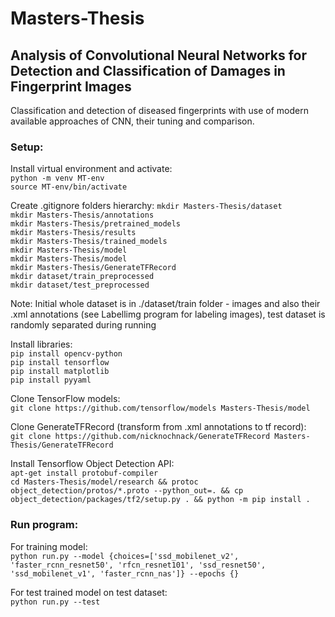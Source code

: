 # Masters-Thesis

## Analysis of Convolutional Neural Networks for Detection and Classification of Damages in Fingerprint Images

Classification and detection of diseased fingerprints with use of modern available approaches of CNN, their tuning and comparison.

### Setup:

Install virtual environment and activate:  <br />
`python -m venv MT-env` <br />
`source MT-env/bin/activate` <br />

Create .gitignore folders hierarchy:
`mkdir Masters-Thesis/dataset`  <br />
`mkdir Masters-Thesis/annotations`  <br />
`mkdir Masters-Thesis/pretrained_models` <br />
`mkdir Masters-Thesis/results` <br />
`mkdir Masters-Thesis/trained_models` <br />
`mkdir Masters-Thesis/model` <br />
`mkdir Masters-Thesis/model` <br />
`mkdir Masters-Thesis/GenerateTFRecord` <br />
`mkdir dataset/train_preprocessed` <br />
`mkdir dataset/test_preprocessed` <br />

Note: Initial whole dataset is in ./dataset/train folder - images and also their .xml annotations (see Labellimg program for labeling images), test dataset is randomly separated during running

Install libraries: <br />
`pip install opencv-python`  <br />
`pip install tensorflow` <br />
`pip install matplotlib` <br />
`pip install pyyaml` <br />

Clone TensorFlow models: <br />
`git clone https://github.com/tensorflow/models Masters-Thesis/model`

Clone GenerateTFRecord (transform from .xml annotations to tf record): <br />
`git clone https://github.com/nicknochnack/GenerateTFRecord Masters-Thesis/GenerateTFRecord`

Install Tensorflow Object Detection API: <br />
`apt-get install protobuf-compiler` <br />
`cd Masters-Thesis/model/research && protoc object_detection/protos/*.proto --python_out=. && cp object_detection/packages/tf2/setup.py . && python -m pip install .`

### Run program:

For training model: <br />
`python run.py --model {choices=['ssd_mobilenet_v2', 'faster_rcnn_resnet50', 'rfcn_resnet101', 'ssd_resnet50', 'ssd_mobilenet_v1', 'faster_rcnn_nas']} --epochs {}`

For test trained model on test dataset: <br />
`python run.py --test`
